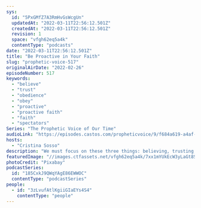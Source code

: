 ```yaml
---
sys:
  id: "5PxGMfZ7A3RmHvGsWcgUn"
  updatedAt: "2022-03-11T22:56:12.501Z"
  createdAt: "2022-03-11T22:56:12.501Z"
  revision: 1
  space: "vfgh62eq5a4k"
  contentType: "podcasts"
date: "2022-03-11T22:56:12.501Z"
title: "Be Proactive in Your Faith"
slug: "prophetic-voice-517"
originalAirDate: "2022-02-26"
episodeNumber: 517
keywords:
  - "believe"
  - "trust"
  - "obedience"
  - "obey"
  - "proactive"
  - "proactive faith"
  - "faith"
  - "spectators"
Series: "The Prophetic Voice of Our Time"
audioLink: "https://episodes.castos.com/propheticvoice/9/f684a619-a4af-4c91-9e8c-261ececc70fc/02-26-27-22-The-Prophetic-Voice-of-our-Time-mixdown-.mp3"
hosts:
  - "Cristina Sosso"
description: "We must focus on these three things: believing, trusting, and obeying God. We cannot continue to be spectators, we must be proactive in our faith. The kingdom of God is forcefully advancing, and the violent take it by force. Whatever you're believing God for, you have to prepare for it now"
featuredImage: "//images.ctfassets.net/vfgh62eq5a4k/7xx1mYUkEcW3yLaGt8SKnj/1a3d83d02390716e2b0ea7fbd395d233/pexels-pixabay-35600__1_.jpg"
photoCredit: "Pixabay"
podcastSeries:
  id: "185CxkJ9QWqYAgE86EWWOC"
  contentType: "podcastSeries"
people:
  - id: "3zLvufAtlKgiiGIaEYs4S4"
    contentType: "people"
---
```

